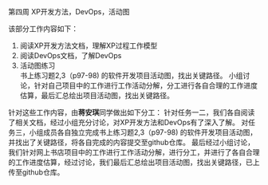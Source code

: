 第四周 XP开发方法，DevOps，活动图

该部分工作内容如下：
1. 阅读XP开发方法文档，理解XP过程工作模型   
2. 阅读DevOps文档，了解DevOps
3. 活动图练习  
书上练习题2,3（p97-98) 的软件开发项目活动图，找出关键路径。 
小组讨论，针对自己项目中的工作进行工作活动分解，分工进行各自合理的工作进度估算，最后汇总绘出项目活动图，找出关键路径。

针对这些工作内容，由**蒋安琪**同学做出如下分工：
针对任务一二，我们各自阅读了相关文档，经过小组充分讨论，对XP开发方法和DevOps有了深入了解。
对任务三，小组成员各自独立完成书上练习题2,3（p97-98) 的软件开发项目活动图，并找出了关键路径，将各自完成的内容提交至github仓库。 
最后经过小组讨论，我们针对网上书店项目中的工作进行工作活动分解，进行分工，并进行了各自合理的工作进度估算，经过讨论，我们最后汇总绘出项目活动图，找出关键路径，已上传至github仓库。



